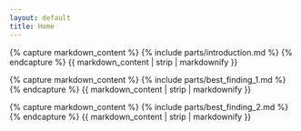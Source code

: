 ```yaml
---
layout: default
title: Home
---
```


<!--Method to include markdown-->
{% capture markdown_content %}
    {% include parts/introduction.md %}
{% endcapture %}
{{ markdown_content | strip | markdownify }}

{% capture markdown_content %}
    {% include parts/best_finding_1.md %}
{% endcapture %}
{{ markdown_content | strip | markdownify }}

{% capture markdown_content %}
    {% include parts/best_finding_2.md %}
{% endcapture %}
{{ markdown_content | strip | markdownify }}






